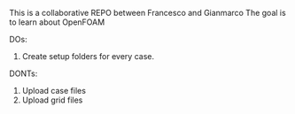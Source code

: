 This is a collaborative REPO between Francesco and Gianmarco
The goal is to learn about OpenFOAM

DOs:
1. Create setup folders for every case.

DONTs:
1. Upload case files
2. Upload grid files
